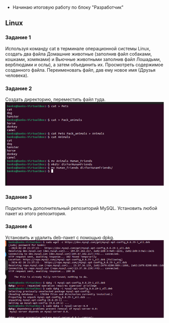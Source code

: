 * Начинаю итоговую работу по блоку "Разработчик"

## Linux

### Задание 1 
Используя команду cat в терминале операционной системы Linux, создать два файла Домашние животные (заполнив файл собаками, кошками, хомяками) и Вьючные животными заполнив файл Лошадьми, верблюдами и ослы), а затем объединить их. Просмотреть содержимое созданного файла. Переименовать файл, дав ему новое имя (Друзья человека).

### Задание 2
Создать директорию, переместить файл туда.
![](./image/scrin1.png)

### Задание 3
Подключить дополнительный репозиторий MySQL. Установить любой пакет из этого репозитория.

### Задание 4
Установить и удалить deb-пакет с помощью dpkg.
![](./image/scrin2.png)
